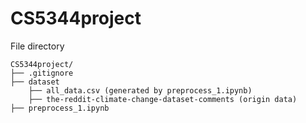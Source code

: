 # CS5344project


File directory
```
CS5344project/
├── .gitignore
├── dataset
	├── all_data.csv (generated by preprocess_1.ipynb)
    ├── the-reddit-climate-change-dataset-comments (origin data)
├── preprocess_1.ipynb
```